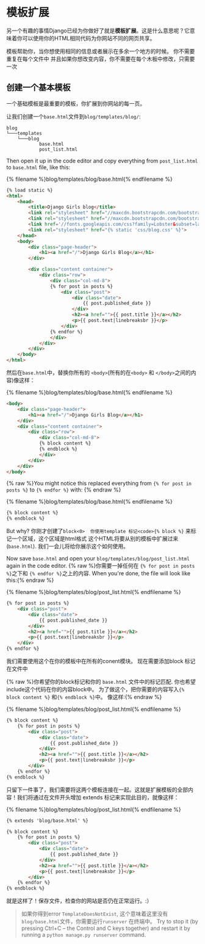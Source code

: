 # 模板扩展

另一个有趣的事情Django已经为你做好了就是**模板扩展**。这是什么意思呢？它意味着你可以使用你的HTML相同代码为你网站不同的网页共享。

模板帮助你，当你想使用相同的信息或者展示在多余一个地方的时候。 你不需要重复在每个文件中 并且如果你想改变内容，你不需要在每个木板中修改，只需要一次

## 创建一个基本模板

一个基础模板是最重要的模板，你扩展到你网站的每一页。

让我们创建一个`base.html`文件到`blog/templates/blog/`:

    blog
    └───templates
        └───blog
                base.html
                post_list.html
    

Then open it up in the code editor and copy everything from `post_list.html` to `base.html` file, like this:

{% filename %}blog/templates/blog/base.html{% endfilename %}

```html
{% load static %}
<html>
    <head>
        <title>Django Girls blog</title>
        <link rel="stylesheet" href="//maxcdn.bootstrapcdn.com/bootstrap/3.2.0/css/bootstrap.min.css">
        <link rel="stylesheet" href="//maxcdn.bootstrapcdn.com/bootstrap/3.2.0/css/bootstrap-theme.min.css">
        <link href='//fonts.googleapis.com/css?family=Lobster&subset=latin,latin-ext' rel='stylesheet' type='text/css'>
        <link rel="stylesheet" href="{% static 'css/blog.css' %}">
    </head>
    <body>
        <div class="page-header">
            <h1><a href="/">Django Girls Blog</a></h1>
        </div>

        <div class="content container">
            <div class="row">
                <div class="col-md-8">
                {% for post in posts %}
                    <div class="post">
                        <div class="date">
                            {{ post.published_date }}
                        </div>
                        <h2><a href="">{{ post.title }}</a></h2>
                        <p>{{ post.text|linebreaksbr }}</p>
                    </div>
                {% endfor %}
                </div>
            </div>
        </div>
    </body>
</html>
```

然后在`base.html`中，替换你所有的 `<body>`(所有的在`<body>` 和 `</body>`之间的内容)像这样：

{% filename %}blog/templates/blog/base.html{% endfilename %}

```html
<body>
    <div class="page-header">
        <h1><a href="/">Django Girls Blog</a></h1>
    </div>
    <div class="content container">
        <div class="row">
            <div class="col-md-8">
            {% block content %}
            {% endblock %}
            </div>
        </div>
    </div>
</body>
```

{% raw %}You might notice this replaced everything from `{% for post in posts %}` to `{% endfor %}` with: {% endraw %}

{% filename %}blog/templates/blog/base.html{% endfilename %}

```html
{% block content %}
{% endblock %}
```

But why? 你刚才创建了`block<0>  你使用template 标记<code>{% block %}` 来标记一个区域，这个区域是html格式 这个HTML将要从别的模板中扩展过来 (`base.html`). 我们一会儿将给你展示这个如何使用。

Now save `base.html` and open your `blog/templates/blog/post_list.html` again in the code editor. {% raw %}你需要一掉任何在 `{% for post in posts %}`之下和 `{% endfor %}`之上的内容. When you're done, the file will look like this:{% endraw %}

{% filename %}blog/templates/blog/post_list.html{% endfilename %}

```html
{% for post in posts %}
    <div class="post">
        <div class="date">
            {{ post.published_date }}
        </div>
        <h2><a href="">{{ post.title }}</a></h2>
        <p>{{ post.text|linebreaksbr }}</p>
    </div>
{% endfor %}
```

我们需要使用这个在你的模板中在所有的conent模块。 现在需要添加block 标记在文件中

{% raw %}你希望你的block标记和你的 `base.html` 文件中的标记匹配. 你也希望include这个代码在你的内容block中。 为了做这个，把你需要的内容写入`{% block content %}` 和`{% endblock %}`中。 像这样:{% endraw %}

{% filename %}blog/templates/blog/post_list.html{% endfilename %}

```html
{% block content %}
    {% for post in posts %}
        <div class="post">
            <div class="date">
                {{ post.published_date }}
            </div>
            <h2><a href="">{{ post.title }}</a></h2>
            <p>{{ post.text|linebreaksbr }}</p>
        </div>
    {% endfor %}
{% endblock %}
```

只留下一件事了，我们需要将这两个模板连接在一起。这就是扩展模板的全部内容！我们将通过在文件开头增加 extends 标记来实现此目的，就像这样：

{% filename %}blog/templates/blog/post_list.html{% endfilename %}

```html
{% extends 'blog/base.html' %}

{% block content %}
    {% for post in posts %}
        <div class="post">
            <div class="date">
                {{ post.published_date }}
            </div>
            <h2><a href="">{{ post.title }}</a></h2>
            <p>{{ post.text|linebreaksbr }}</p>
        </div>
    {% endfor %}
{% endblock %}
```

就是这样了！保存文件，检查你的网站是否仍在正常运行。:）

> 如果你得到error `TemplateDoesNotExist`, 这个意味着这里没有`blog/base.html`文件，你需要运行`runserver` 在终端中。 Try to stop it (by pressing Ctrl+C – the Control and C keys together) and restart it by running a `python manage.py runserver` command.